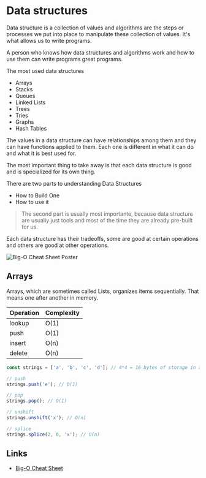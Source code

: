 # Data structures

Data structure is a collection of values and algorithms are the steps or processes we put into place to manipulate these collection of values. It's what allows us to write programs.

A person who knows how data structures and algorithms work and how to use them can write programs great programs.

The most used data structures

- Arrays
- Stacks
- Queues
- Linked Lists
- Trees
- Tries
- Graphs
- Hash Tables

The values in a data structure can have relationships among them and they can have functions applied to them. Each one is different in what it can do and what it is best used for.

The most important thing to take away is that each data structure is good and is specialized for its own thing.

There are two parts to understanding Data Structures

- How to Build One
- How to use it

> The second part is usually most importante, because data structure are usually just tools and most of the time they are already pre-built for us.

Each data structure has their tradeoffs, some are good at certain operations and others are good at other operations.

![Big-O Cheat Sheet Poster](https://www.bigocheatsheet.com/img/big-o-cheat-sheet-poster.png)

## Arrays

Arrays, which are sometimes called Lists, organizes items sequentially. That means one after another in memory.

| Operation | Complexity |
| ------ | ------ |
| lookup | O(1) |
| push | O(1) |
| insert | O(n) |
| delete | O(n) |

```javascript
const strings = ['a', 'b', 'c', 'd']; // 4*4 = 16 bytes of storage in a 32bits system

// push
strings.push('e'); // O(1)

// pop 
strings.pop(); // O(1)

// unshift
strings.unshift('x'); // O(n)

// splice
strings.splice(2, 0, 'x'); // O(n)
```

## Links  

- [Big-O Cheat Sheet](https://www.bigocheatsheet.com/)
